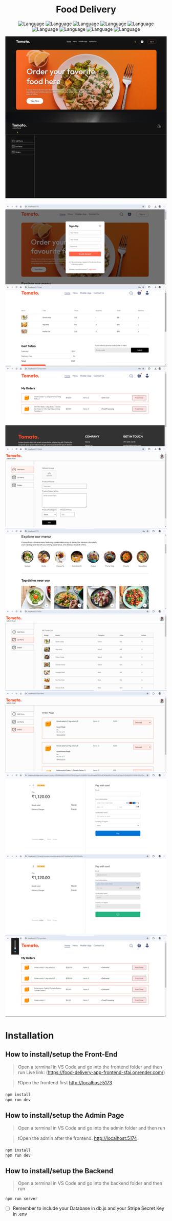 
<h1 align="center">Food Delivery</h1>
  
  
  <p align="center">
    <img alt="Language" src="https://img.shields.io/badge/React-20232A?style=for-the-badge&logo=react&logoColor=61DAFB"/>
    <img alt="Language" src="https://img.shields.io/badge/JavaScript-323330?style=for-the-badge&logo=javascript&logoColor=F7DF1E"/>
    <img alt="Language" src="https://img.shields.io/badge/Node.js-43853D?style=for-the-badge&logo=node.js&logoColor=white"/>
    <img alt="Language" src="https://img.shields.io/badge/Express.js-404D59?style=for-the-badge"/>
    <img alt="Language" src="https://img.shields.io/badge/MongoDB-4EA94B?style=for-the-badge&logo=mongodb&logoColor=white"/>
    <img alt="Language" src="https://img.shields.io/badge/CSS-239120?&style=for-the-badge&logo=css3&logoColor=black"/>
    <img alt="Language" src="https://img.shields.io/badge/HTML-239120?style=for-the-badge&logo=html5&logoColor=black"/>
    <img alt="Language" src="https://img.shields.io/badge/CSS3-1572B6?style=for-the-badge&logo=css3&logoColor=white"/>
    <img alt="Language" src="https://img.shields.io/badge/Stripe-626CD9?style=for-the-badge&logo=Stripe&logoColor=white"/>
    
  </p>


![Picture](https://raw.githubusercontent.com/fr0st-iwnl/assets/main/thumbnails/tomato.png)


<p align="center">
	<img src="https://github.com/u0m5e0s9h/food-del/blob/main/frontend/Screenshot%20(141).png" />
	<img src="https://github.com/u0m5e0s9h/food-del/blob/main/frontend/Screenshot%20(142).png" />
	<img src="https://github.com/u0m5e0s9h/food-del/blob/main/frontend/Screenshot%20(143).png" />
	<img src="https://github.com/u0m5e0s9h/food-del/blob/main/frontend/Screenshot%20(144).png" />
	<img src="https://github.com/u0m5e0s9h/food-del/blob/main/frontend/Screenshot%20(267).png" />
	<img src="https://github.com/u0m5e0s9h/food-del/blob/main/frontend/Screenshot%20(268).png" />
	<img src="https://github.com/u0m5e0s9h/food-del/blob/main/frontend/Screenshot%20(269).png" />
	<img src="https://github.com/u0m5e0s9h/food-del/blob/main/frontend/Screenshot%20(270).png" />
	<img src="https://github.com/u0m5e0s9h/food-del/blob/main/frontend/Screenshot%20(272).png" />
	<img src="https://github.com/u0m5e0s9h/food-del/blob/main/frontend/Screenshot%20(273).png" />
</p>

# Installation

<h2>How to install/setup the Front-End</h2>

> Open a terminal in VS Code and go into the frontend folder and then run
> Live link:  (https://food-delivery-app-frontend-sfaj.onrender.com/)

>❗Open the frontend first [http://localhost:5173](http://localhost:5173)


```
npm install
npm run dev
```


<h2>How to install/setup the Admin Page</h2>

> Open a terminal in VS Code and go into the admin folder and then run

>❗Open the admin after the frontend. [http://localhost:5174](http://localhost:5174)

```
npm install
npm run dev
```
   
<h2>How to install/setup the Backend</h2>

> Open a terminal in VS Code and go into the backend folder and then run

```
npm run server
```

- [ ] Remember to include your Database in db.js and your Stripe Secret Key in .env

